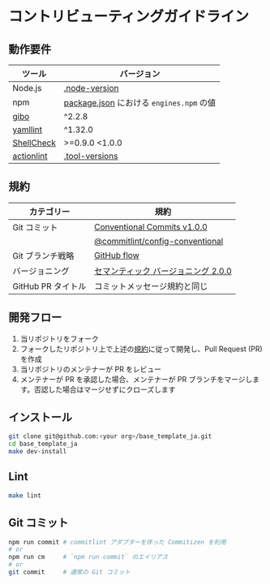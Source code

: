 # コントリビューティングガイドライン

## 動作要件

|                           ツール                            |                                                  バージョン                                                   |
| ----------------------------------------------------------- | ------------------------------------------------------------------------------------------------------------- |
| Node.js                                                     | [.node-version](https://github.com/haru52/base_template_ja/blob/main/.node-version#L1)                        |
| npm                                                         | [package.json](https://github.com/haru52/base_template_ja/blob/main/package.json) における `engines.npm` の値 |
| [gibo](https://github.com/simonwhitaker/gibo#readme)        | ^2.2.8                                                                                                        |
| [yamllint](https://yamllint.readthedocs.io/)                | ^1.32.0                                                                                                       |
| [ShellCheck](https://github.com/koalaman/shellcheck#readme) | >=0.9.0 <1.0.0                                                                                                |
| [actionlint](https://github.com/rhysd/actionlint#readme)    | [.tool-versions](https://github.com/haru52/base_template_ja/blob/main/.tool-versions)                         |

## 規約

|     カテゴリー     |                                                                    規約                                                                    |
| ------------------ | ------------------------------------------------------------------------------------------------------------------------------------------ |
| Git コミット       | [Conventional Commits v1.0.0](https://www.conventionalcommits.org/ja/v1.0.0/)                                                              |
|                    | [@commitlint/config-conventional](https://github.com/conventional-changelog/commitlint/tree/master/@commitlint/config-conventional#readme) |
| Git ブランチ戦略   | [GitHub flow](https://docs.github.com/ja/get-started/quickstart/github-flow)                                                               |
| バージョニング     | [セマンティック バージョニング 2.0.0](https://semver.org/lang/ja/spec/v2.0.0.html)                                                         |
| GitHub PR タイトル | コミットメッセージ規約と同じ                                                                                                               |

## 開発フロー

1. 当リポジトリをフォーク
2. フォークしたリポジトリ上で上述の[規約](#規約)に従って開発し、Pull Request (PR) を作成
3. 当リポジトリのメンテナーが PR をレビュー
4. メンテナーが PR を承認した場合、メンテナーが PR ブランチをマージします。否認した場合はマージせずにクローズします

## インストール

```sh
git clone git@github.com:<your org>/base_template_ja.git
cd base_template_ja
make dev-install
```

## Lint

```sh
make lint
```

## Git コミット

```sh
npm run commit # commitlint アダプターを伴った Commitizen を利用
# or
npm run cm     # `npm run commit` のエイリアス
# or
git commit     # 通常の Git コミット
```
